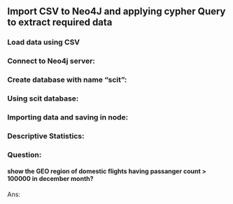 ## Import CSV to Neo4J and applying cypher Query to extract required data

### Load data using CSV

### Connect to Neo4j server: 

### Create database with name “scit”:
 
### Using scit database:
 
### Importing data and saving in node:
 
### Descriptive Statistics:
 
### Question:
#### show the GEO region of domestic flights having passanger count > 100000 in december month?
Ans:
 
 


